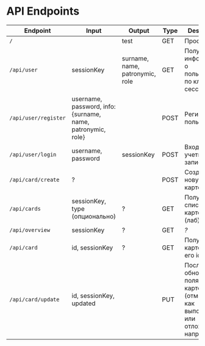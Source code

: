 # API Endpoints

|Endpoint   |Input  |Output |Type   |Description    |
|-----------|-------|-------|-------|---------------|
|`/`        |       |test   |GET    |Просто тест    |
|`/api/user`|sessionKey|surname, name, patronymic, role|GET|Получить информацию о пользователе по ключу сессии|
|`/api/user/register`|username, password, info: {surname, name, patronymic, role}||POST|Регистрация пользователя|
|`/api/user/login`|username, password|sessionKey|POST|Вход в учетную запись|
|`/api/card/create`|?||POST|Создать новую карточку|
|`/api/cards`|sessionKey, type (опционально)|?|GET|Получить список карточек (лаб)|
|`/api/overview`|sessionKey|?|GET   |*?*            |
|`/api/card`|id, sessionKey|?|GET   |Получить карточку по его id|
|`/api/card/update`|id, sessionKey, updated||PUT|Послать обновлённые поля карточки (отметить как выполненное или отложенное, например)|
